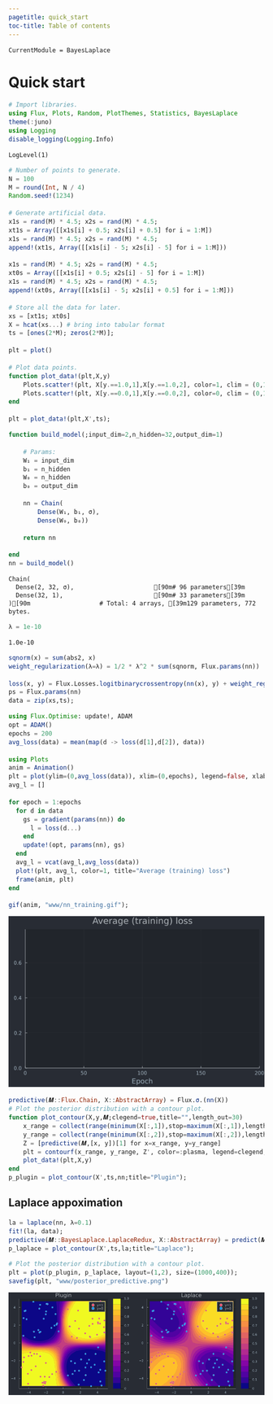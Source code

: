 ```yaml
---
pagetitle: quick_start
toc-title: Table of contents
---
```


``` @meta
CurrentModule = BayesLaplace
```

# Quick start

<div class="cell" execution_count="166">

``` julia
# Import libraries.
using Flux, Plots, Random, PlotThemes, Statistics, BayesLaplace
theme(:juno)
using Logging
disable_logging(Logging.Info)
```

<div class="cell-output-display">

    LogLevel(1)

</div>

</div>

``` julia
# Number of points to generate.
N = 100
M = round(Int, N / 4)
Random.seed!(1234)

# Generate artificial data.
x1s = rand(M) * 4.5; x2s = rand(M) * 4.5; 
xt1s = Array([[x1s[i] + 0.5; x2s[i] + 0.5] for i = 1:M])
x1s = rand(M) * 4.5; x2s = rand(M) * 4.5; 
append!(xt1s, Array([[x1s[i] - 5; x2s[i] - 5] for i = 1:M]))

x1s = rand(M) * 4.5; x2s = rand(M) * 4.5; 
xt0s = Array([[x1s[i] + 0.5; x2s[i] - 5] for i = 1:M])
x1s = rand(M) * 4.5; x2s = rand(M) * 4.5; 
append!(xt0s, Array([[x1s[i] - 5; x2s[i] + 0.5] for i = 1:M]))

# Store all the data for later.
xs = [xt1s; xt0s]
X = hcat(xs...) # bring into tabular format
ts = [ones(2*M); zeros(2*M)];

plt = plot()

# Plot data points.
function plot_data!(plt,X,y)
    Plots.scatter!(plt, X[y.==1.0,1],X[y.==1.0,2], color=1, clim = (0,1), label="y=1")
    Plots.scatter!(plt, X[y.==0.0,1],X[y.==0.0,2], color=0, clim = (0,1), label="y=0")
end

plt = plot_data!(plt,X',ts);
```

<div class="cell" execution_count="168">

``` julia
function build_model(;input_dim=2,n_hidden=32,output_dim=1)
    
    # Params:
    W₁ = input_dim
    b₁ = n_hidden
    W₀ = n_hidden
    b₀ = output_dim
    
    nn = Chain(
        Dense(W₁, b₁, σ),
        Dense(W₀, b₀))  

    return nn

end
nn = build_model()
```

<div class="cell-output-display">

    Chain(
      Dense(2, 32, σ),                      [90m# 96 parameters[39m
      Dense(32, 1),                         [90m# 33 parameters[39m
    )[90m                   # Total: 4 arrays, [39m129 parameters, 772 bytes.

</div>

</div>

<div class="cell" execution_count="169">

``` julia
λ = 1e-10
```

<div class="cell-output-display">

    1.0e-10

</div>

</div>

``` julia
sqnorm(x) = sum(abs2, x)
weight_regularization(λ=λ) = 1/2 * λ^2 * sum(sqnorm, Flux.params(nn))

loss(x, y) = Flux.Losses.logitbinarycrossentropy(nn(x), y) + weight_regularization()
ps = Flux.params(nn)
data = zip(xs,ts);
```

``` julia
using Flux.Optimise: update!, ADAM
opt = ADAM()
epochs = 200
avg_loss(data) = mean(map(d -> loss(d[1],d[2]), data))

using Plots
anim = Animation()
plt = plot(ylim=(0,avg_loss(data)), xlim=(0,epochs), legend=false, xlab="Epoch")
avg_l = []

for epoch = 1:epochs
  for d in data
    gs = gradient(params(nn)) do
      l = loss(d...)
    end
    update!(opt, params(nn), gs)
  end
  avg_l = vcat(avg_l,avg_loss(data))
  plot!(plt, avg_l, color=1, title="Average (training) loss")
  frame(anim, plt)
end

gif(anim, "www/nn_training.gif");
```

![](www/nn_training.gif)

``` julia
predictive(𝑴::Flux.Chain, X::AbstractArray) = Flux.σ.(nn(X))
# Plot the posterior distribution with a contour plot.
function plot_contour(X,y,𝑴;clegend=true,title="",length_out=30)
    x_range = collect(range(minimum(X[:,1]),stop=maximum(X[:,1]),length=length_out))
    y_range = collect(range(minimum(X[:,2]),stop=maximum(X[:,2]),length=length_out))
    Z = [predictive(𝑴,[x, y])[1] for x=x_range, y=y_range]
    plt = contourf(x_range, y_range, Z', color=:plasma, legend=clegend, title=title, linewidth=0)
    plot_data!(plt,X,y)
end
p_plugin = plot_contour(X',ts,nn;title="Plugin");
```

## Laplace appoximation

``` julia
la = laplace(nn, λ=0.1)
fit!(la, data);
predictive(𝑴::BayesLaplace.LaplaceRedux, X::AbstractArray) = predict(𝑴, X)
p_laplace = plot_contour(X',ts,la;title="Laplace");
```

``` julia
# Plot the posterior distribution with a contour plot.
plt = plot(p_plugin, p_laplace, layout=(1,2), size=(1000,400));
savefig(plt, "www/posterior_predictive.png")
```

![](www/posterior_predictive.png)
